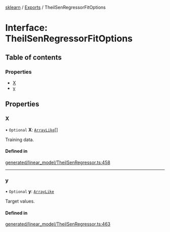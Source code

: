 [sklearn](../readme.md) / [Exports](../modules.md) / TheilSenRegressorFitOptions

# Interface: TheilSenRegressorFitOptions

## Table of contents

### Properties

- [X](TheilSenRegressorFitOptions.md#x)
- [y](TheilSenRegressorFitOptions.md#y)

## Properties

### X

• `Optional` **X**: [`ArrayLike`](../modules.md#arraylike)[]

Training data.

#### Defined in

[generated/linear_model/TheilSenRegressor.ts:458](https://github.com/transitive-bullshit/scikit-learn-ts/blob/367336a/packages/sklearn/src/generated/linear_model/TheilSenRegressor.ts#L458)

___

### y

• `Optional` **y**: [`ArrayLike`](../modules.md#arraylike)

Target values.

#### Defined in

[generated/linear_model/TheilSenRegressor.ts:463](https://github.com/transitive-bullshit/scikit-learn-ts/blob/367336a/packages/sklearn/src/generated/linear_model/TheilSenRegressor.ts#L463)
